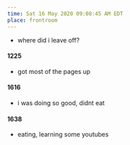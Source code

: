 ```yaml
---
time: Sat 16 May 2020 09:08:45 AM EDT
place: frontroom
---
```

-
	where did i leave off?

#### 1225
-
	got most of the pages up

#### 1616
-
	i was doing so good,
	didnt eat

#### 1638
-
	eating, learning some youtubes

